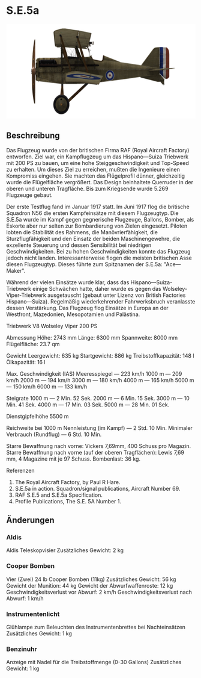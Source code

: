 # S.E.5a

![se5a](../images/se5a.png)

## Beschreibung

Das Flugzeug wurde von der britischen Firma RAF (Royal Aircraft Factory) entworfen. Ziel war, ein Kampflugzeug um das Hispano—Suiza Triebwerk mit 200 PS zu bauen, um eine hohe Steiggeschwindigkeit und Top-Speed zu erhalten. Um dieses Ziel zu erreichen, mußten die Ingenieure einen Kompromiss eingehen. Sie machten das Flügelprofil dünner, gleichzeitig wurde die Flügelfläche vergrößert. Das Design beinhaltete Querruder in der oberen und unteren Tragfläche. Bis zum Kriegsende wurde 5.269 Flugzeuge gebaut.

Der erste Testflug fand im Januar 1917 statt. Im Juni 1917 flog die britische Squadron N56 die ersten Kampfeinsätze mit diesem Flugzeugtyp. Die S.E.5a wurde im Kampf gegen gegnerische Flugzeuge, Ballons, Bomber, als Eskorte aber nur selten zur Bombardierung von Zielen eingesetzt. Piloten lobten die Stabilität des Rahmens, die Manövrierfähigkeit, die Sturzflugfähigkeit und den Einsatz der beiden Maschinengewehre, die exzellente Steuerung und dessen Sensibilität bei niedrigen Geschwindigkeiten. Bei zu hohen Geschwindigkeiten konnte das Flugzeug jedoch nicht landen. Interessanterweise flogen die meisten britischen Asse diesen Flugzeugtyp. Dieses führte zum Spitznamen der S.E.5a: "Ace—Maker".

Während der vielen Einsätze wurde klar, dass das Hispano—Suiza-Triebwerk einige Schwächen hatte, daher wurde es gegen das Wolseley-Viper-Triebwerk ausgetauscht (gebaut unter Lizenz von British Factories Hispano—Suiza). Regelmäßig wiederkehrender Fahrwerksbruch veranlasste dessen  Verstärkung. Das Flugzeug flog Einsätze in Europa an der Westfront, Mazedonien, Mesopotamien und Palästina.


Triebwerk V8 Wolseley Viper 200 PS

Abmessung
Höhe: 2743 mm
Länge: 6300 mm
Spannweite: 8000 mm
Flügelfläche: 23.7 qm

Gewicht
Leergewicht: 635 kg
Startgewicht: 886 kg
Treibstoffkapazität: 148 l
Ölkapazität: 16 l

Max. Geschwindigkeit (IAS)
Meeresspiegel — 223 km/h
1000 m — 209 km/h
2000 m — 194 km/h
3000 m — 180 km/h
4000 m — 165 km/h
5000 m — 150 km/h
6000 m — 133 km/h

Steigrate
1000 m —  2 Min. 52 Sek.
2000 m —  6 Min. 15 Sek.
3000 m — 10 Min. 41 Sek.
4000 m — 17 Min. 03 Sek.
5000 m — 28 Min. 01 Sek.

Dienstgipfelhöhe 5500 m

Reichweite bei 1000 m
Nennleistung (im Kampf) — 2 Std. 10 Min.
Minimaler Verbrauch (Rundflug) — 6 Std. 10 Min.

Starre Bewaffnung nach vorne: Vickers 7,69mm, 400 Schuss pro Magazin.
Starre Bewaffnung nach vorne (auf der oberen Tragflächen): Lewis 7,69 mm, 4 Magazine mit je 97 Schuss.
Bombenlast:  36 kg.

Referenzen
1) The Royal Aircraft Factory, by Paul R Hare.
2) S.E.5a in action. Squadron/signal publications, Aircraft Number 69.
3) RAF S.E.5 and S.E.5a Specification.
4) Profile Publications, The S.E. 5A Number 1.

## Änderungen

### Aldis

Aldis Teleskopvisier
Zusätzliches Gewicht: 2 kg

### Cooper Bomben

Vier (Zwei) 24 lb Cooper Bomben (11kg)
Zusätzliches Gewicht: 56 kg
Gewicht der Munition: 44 kg
Gewicht der Abwurfwaffenroste: 12 kg
Geschwindigkeitsverlust vor Abwurf: 2 km/h
Geschwindigkeitsverlust nach Abwurf: 1 km/h

### Instrumentenlicht

Glühlampe zum Beleuchten des Instrumentenbrettes bei Nachteinsätzen
Zusätzliches Gewicht: 1 kg

### Benzinuhr

Anzeige mit Nadel für die Treibstoffmenge (0-30 Gallons)
Zusätzliches Gewicht: 1 kg
